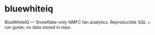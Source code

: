 # bluewhiteiq
BlueWhiteIQ — Snowflake-only NMFC fan analytics. Reproducible SQL + run guide; no data stored in repo.
